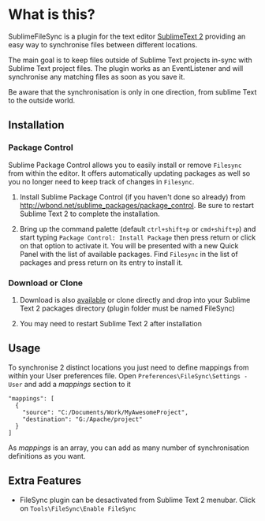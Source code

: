 What is this?
=============

SublimeFileSync is a plugin for the text editor [SublimeText 2](http://www.sublimetext.com/2) providing an easy way to synchronise files between different locations.

The main goal is to keep files outside of Sublime Text projects in-sync with Sublime Text project files. The plugin works as an EventListener and will synchronise any matching files as soon as you save it.

Be aware that the synchronisation is only in one direction, from sublime Text to the outside world.

Installation
------------

### Package Control

Sublime Package Control allows you to easily install or remove `Filesync` from within the editor. It offers automatically updating packages as well so you no longer need to keep track of changes in `Filesync`.

1. Install Sublime Package Control (if you haven't done so already) from http://wbond.net/sublime_packages/package_control. Be sure to restart Sublime Text 2 to complete the installation.

2. Bring up the command palette (default `ctrl+shift+p` or `cmd+shift+p`) and start typing `Package Control: Install Package` then press return or click on that option to activate it. You will be presented with a new Quick Panel with the list of available packages. Find `Filesync` in the list of packages and press return on its entry to install it.

### Download or Clone

1. Download is also [available](https://github.com/bcharbonnier/SublimeFileSync/zipball/master "download") or clone directly and drop into your Sublime Text 2 packages directory (plugin folder must be named FileSync)

2. You may need to restart Sublime Text 2 after installation

Usage
-----

To synchronise 2 distinct locations you just need to define mappings from within your User preferences file. Open `Preferences\FileSync\Settings - User` and add a *mappings* section to it

    "mappings": [
      {
        "source": "C:/Documents/Work/MyAwesomeProject",
        "destination": "G:/Apache/project"
      }
    ]

As *mappings* is an array, you can add as many number of synchronisation definitions as you want.

Extra Features
--------

* FileSync plugin can be desactivated from Sublime Text 2 menubar. Click on `Tools\FileSync\Enable FileSync`

